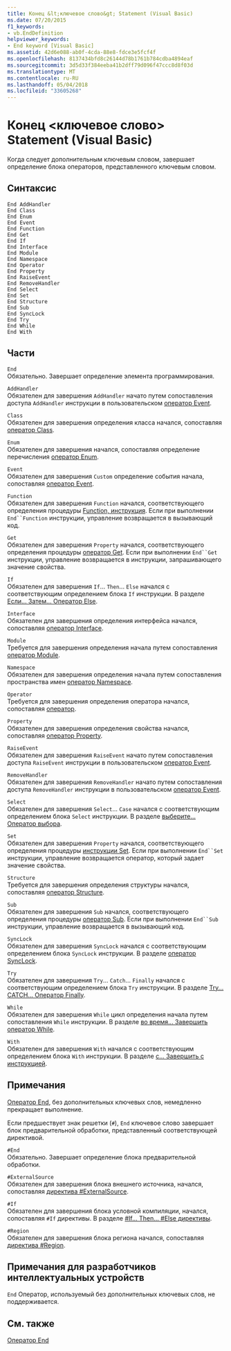 ```yaml
---
title: Конец &lt;ключевое слово&gt; Statement (Visual Basic)
ms.date: 07/20/2015
f1_keywords:
- vb.EndDefinition
helpviewer_keywords:
- End keyword [Visual Basic]
ms.assetid: 42d6e088-ab0f-4cda-88e8-fdce3e5fcf4f
ms.openlocfilehash: 8137434bfd8c26144d78b1761b784cdba4894eaf
ms.sourcegitcommit: 3d5d33f384eeba41b2dff79d096f47ccc8d8f03d
ms.translationtype: MT
ms.contentlocale: ru-RU
ms.lasthandoff: 05/04/2018
ms.locfileid: "33605268"
---
```

# <a name="end-ltkeywordgt-statement-visual-basic"></a>Конец &lt;ключевое слово&gt; Statement (Visual Basic)
Когда следует дополнительным ключевым словом, завершает определение блока операторов, представленного ключевым словом.  
  
## <a name="syntax"></a>Синтаксис  
  
```  
End AddHandler  
End Class   
End Enum   
End Event   
End Function   
End Get   
End If   
End Interface   
End Module   
End Namespace   
End Operator   
End Property   
End RaiseEvent  
End RemoveHandler  
End Select   
End Set   
End Structure   
End Sub   
End SyncLock   
End Try   
End While   
End With  
```  
  
## <a name="parts"></a>Части  
 `End`  
 Обязательно. Завершает определение элемента программирования.  
  
 `AddHandler`  
 Обязателен для завершения `AddHandler` начато путем сопоставления доступа `AddHandler` инструкции в пользовательском [оператор Event](../../../visual-basic/language-reference/statements/event-statement.md).  
  
 `Class`  
 Обязателен для завершения определения класса начался, сопоставляя [оператор Class](../../../visual-basic/language-reference/statements/class-statement.md).  
  
 `Enum`  
 Обязателен для завершения начался, сопоставляя определение перечисления [оператор Enum](../../../visual-basic/language-reference/statements/enum-statement.md).  
  
 `Event`  
 Обязателен для завершения `Custom` определение события начала, сопоставляя [оператор Event](../../../visual-basic/language-reference/statements/event-statement.md).  
  
 `Function`  
 Обязателен для завершения `Function` начался, соответствующего определения процедуры [Function, инструкция](../../../visual-basic/language-reference/statements/function-statement.md). Если при выполнении `End``Function` инструкции, управление возвращается в вызывающий код.  
  
 `Get`  
 Обязателен для завершения `Property` начался, соответствующего определения процедуры [оператор Get](../../../visual-basic/language-reference/statements/get-statement.md). Если при выполнении `End``Get` инструкции, управление возвращается в инструкции, запрашивающего значение свойства.  
  
 `If`  
 Обязателен для завершения `If`... `Then`... `Else` начался с соответствующим определением блока `If` инструкции. В разделе [Если... Затем... Оператор Else](../../../visual-basic/language-reference/statements/if-then-else-statement.md).  
  
 `Interface`  
 Обязателен для завершения определения интерфейса начался, сопоставляя [оператор Interface](../../../visual-basic/language-reference/statements/interface-statement.md).  
  
 `Module`  
 Требуется для завершения определения начала путем сопоставления [оператор Module](../../../visual-basic/language-reference/statements/module-statement.md).  
  
 `Namespace`  
 Обязателен для завершения определения начала путем сопоставления пространства имен [оператор Namespace](../../../visual-basic/language-reference/statements/namespace-statement.md).  
  
 `Operator`  
 Требуется для завершения определения оператора начался, сопоставляя [оператор](../../../visual-basic/language-reference/statements/operator-statement.md).  
  
 `Property`  
 Обязателен для завершения определения свойства начался, сопоставляя [оператор Property](../../../visual-basic/language-reference/statements/property-statement.md).  
  
 `RaiseEvent`  
 Обязателен для завершения `RaiseEvent` начато путем сопоставления доступа `RaiseEvent` инструкции в пользовательском [оператор Event](../../../visual-basic/language-reference/statements/event-statement.md).  
  
 `RemoveHandler`  
 Обязателен для завершения `RemoveHandler` начато путем сопоставления доступа `RemoveHandler` инструкции в пользовательском [оператор Event](../../../visual-basic/language-reference/statements/event-statement.md).  
  
 `Select`  
 Обязателен для завершения `Select`... `Case` начался с соответствующим определением блока `Select` инструкции. В разделе [выберите... Оператор выбора](../../../visual-basic/language-reference/statements/select-case-statement.md).  
  
 `Set`  
 Обязателен для завершения `Property` начался, соответствующего определения процедуры [инструкции Set](../../../visual-basic/language-reference/statements/set-statement.md). Если при выполнении `End``Set` инструкции, управление возвращается оператор, который задает значение свойства.  
  
 `Structure`  
 Требуется для завершения определения структуры начался, сопоставляя [оператор Structure](../../../visual-basic/language-reference/statements/structure-statement.md).  
  
 `Sub`  
 Обязателен для завершения `Sub` начался, соответствующего определения процедуры [оператор Sub](../../../visual-basic/language-reference/statements/sub-statement.md). Если при выполнении `End``Sub` инструкции, управление возвращается в вызывающий код.  
  
 `SyncLock`  
 Обязателен для завершения `SyncLock` начался с соответствующим определением блока `SyncLock` инструкции. В разделе [оператор SyncLock](../../../visual-basic/language-reference/statements/synclock-statement.md).  
  
 `Try`  
 Обязателен для завершения `Try`... `Catch`... `Finally` начался с соответствующим определением блока `Try` инструкции. В разделе [Try... CATCH... Оператор Finally](../../../visual-basic/language-reference/statements/try-catch-finally-statement.md).  
  
 `While`  
 Обязателен для завершения `While` цикл определения начала путем сопоставления `While` инструкции. В разделе [во время... Завершить оператор While](../../../visual-basic/language-reference/statements/while-end-while-statement.md).  
  
 `With`  
 Обязателен для завершения `With` начался с соответствующим определением блока `With` инструкции. В разделе [с... Завершить с инструкцией](../../../visual-basic/language-reference/statements/with-end-with-statement.md).  
  
## <a name="remarks"></a>Примечания  
 [Оператор End](../../../visual-basic/language-reference/statements/end-statement.md), без дополнительных ключевых слов, немедленно прекращает выполнение.  
  
 Если предшествует знак решетки (`#`), `End` ключевое слово завершает блок предварительной обработки, представленный соответствующей директивой.  
  
 `#End`  
 Обязательно. Завершает определение блока предварительной обработки.  
  
 `#ExternalSource`  
 Обязателен для завершения блока внешнего источника, начался, сопоставляя [директива #ExternalSource](../../../visual-basic/language-reference/directives/externalsource-directive.md).  
  
 `#If`  
 Обязателен для завершения блока условной компиляции, начался, сопоставляя `#If` директивы. В разделе [#If... Then... #Else директивы](../../../visual-basic/language-reference/directives/if-then-else-directives.md).  
  
 `#Region`  
 Обязателен для завершения блока региона начался, сопоставляя [директива #Region](../../../visual-basic/language-reference/directives/region-directive.md).  
  
## <a name="smart-device-developer-notes"></a>Примечания для разработчиков интеллектуальных устройств  
 `End` Оператор, используемый без дополнительных ключевых слов, не поддерживается.  
  
## <a name="see-also"></a>См. также  
 [Оператор End](../../../visual-basic/language-reference/statements/end-statement.md)
